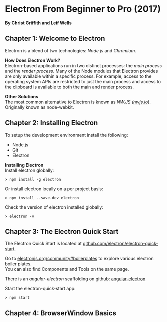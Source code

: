 # Electron From Beginner to Pro  (2017)
__By Christ Griffith and Leif Wells__  

## Chapter 1: Welcome to Electron  
Electron is a blend of two technologies: _Node.js_ and _Chromium_.  

__How Does Electron Work?__  
Electron-based applications run in two distinct processes: the _main process_ and the _render process_. Many of the Node modules that Electron provides are only available within a specific process. For example, access to  the operating system APIs are restricted to just the main process and access to the clipboard is available to both the main and render process.

__Other Solutions__  
The most common alternative to Electron is known as _NW.JS ([nwjs.io](https://nwjs.io)_). Originally known as node-webkit.

## Chapter 2: Installing Electron  
To setup the development environment install the following:
* Node.js
* Git  
* Electron

 __Installing Electron__  
 Install electron globally:    
 ```
 > npm install -g electron  
 ```
 Or install electron locally on a per project basis:  
 ```
 > npm install --save-dev electron
 ```
Check the version of electron installed globally:   
```
> electron -v  
```

## Chapter 3: The Electron Quick Start  
The Electron Quick Start is located at [github.com/electron/electron-quick-start](https://github.com/electron/electron-quick-start).        

Go to [electronjs.org/community#boilerplates](https://www.electronjs.org/community#boilerplates) to explore various electron boiler plates.  
You can also find Components and Tools on the same page.  

There is an _angular-electron_ scaffolding on github: [angular-electron](https://github.com/maximegris/angular-electron)

Start the electron-quick-start app:  
```
> npm start
```  

## Chapter 4: BrowserWindow Basics  
 
